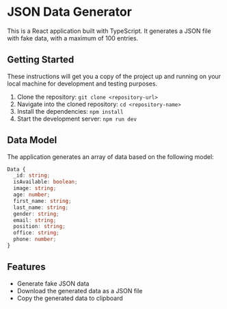 # JSON Data Generator

This is a React application built with TypeScript. It generates a JSON file with fake data, with a maximum of 100 entries.

## Getting Started

These instructions will get you a copy of the project up and running on your local machine for development and testing purposes.

1. Clone the repository: `git clone <repository-url>`
2. Navigate into the cloned repository: `cd <repository-name>`
3. Install the dependencies: `npm install`
4. Start the development server: `npm run dev`

## Data Model

The application generates an array of data based on the following model:

```typescript
Data {
  _id: string;
  isAvailable: boolean;
  image: string;
  age: number;
  first_name: string;
  last_name: string;
  gender: string;
  email: string;
  position: string;
  office: string;
  phone: number;
}
```

## Features

- Generate fake JSON data
- Download the generated data as a JSON file
- Copy the generated data to clipboard
